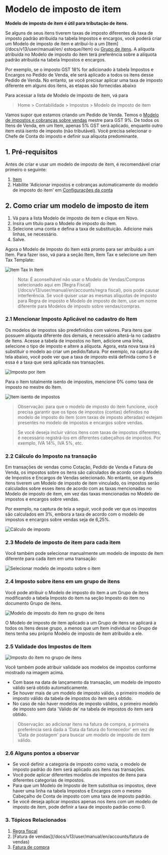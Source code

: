 # Modelo de imposto de item


**Modelo de imposto de item é útil para tributação de itens.**


Se alguns de seus itens tiverem taxas de imposto diferentes da taxa de imposto padrão atribuída na tabela Impostos e encargos, você poderá criar um Modelo de imposto de item e atribuí-lo a um [Item](/docs/v13/user/manual/en/ estoque/item) ou [Grupo de itens](/docs/v13/user/manual/en/stock/item-group). A alíquota atribuída no Modelo de imposto do item terá preferência sobre a alíquota padrão atribuída na tabela Impostos e encargos.


Por exemplo, se o imposto GST 18% for adicionado à tabela Impostos e Encargos no Pedido de Venda, ele será aplicado a todos os itens desse Pedido de Venda. No entanto, se você precisar aplicar uma taxa de imposto diferente em alguns dos itens, as etapas são fornecidas abaixo


Para acessar a lista de Modelo de imposto de item, vá para



>
> Home > Contabilidade > Impostos > Modelo de imposto de item
>
>
>


Vamos supor que estamos criando um Pedido de Venda. Temos o [Modelo de impostos e cobranças sobre vendas](/docs/v13/user/manual/en/selling/sales-taxes-and-charges-template) mestre para GST 9%. De todos os Itens de Venda, em um Item, apenas 5% GST será aplicado, enquanto outro item está isento de imposto (não tributável). Você precisa selecionar o Chefe de Conta do imposto e definir sua alíquota predominante.


## 1. Pré-requisitos


Antes de criar e usar um modelo de imposto de item, é recomendável criar primeiro o seguinte:


1. [Item](/docs/v13/user/manual/en/stock/item)
2. Habilite 'Adicionar impostos e cobranças automaticamente do modelo de imposto do item' em [Configurações da conta](/docs/v13/user/manual/en/accounts/accounts-settings)


## 2. Como criar um modelo de imposto de item


1. Vá para a lista Modelo de imposto de item e clique em Novo.
2. Insira um título para o Modelo de imposto do item.
3. Selecione uma conta e defina a taxa de substituição. Adicione mais linhas, se necessário.
4. Salve.


Agora o Modelo de Imposto do Item está pronto para ser atribuído a um Item. Para fazer isso, vá para a seção Item, Item Tax e selecione um Item Tax Template:


![Item Tax In Item](/files/item-tax-in-item.png)



>
> Nota: É aconselhável não usar o Modelo de Vendas/Compras selecionado aqui em [Regra Fiscal](/docs/v13/user/manual/en/accounts/regra fiscal), pois pode causar interferência. Se você quiser usar as mesmas alíquotas de imposto para Regra de imposto e Modelo de imposto de item, use um nome diferente para Modelos de imposto sobre vendas/compras.
>
>
>


### 2.1 Mencionar Imposto Aplicável no cadastro do Item


Os modelos de impostos são predefinidos com valores. Para itens que possuem alíquota diferente dos demais, é necessário alterá-la no cadastro de Itens. Acesse a tabela de impostos no Item, adicione uma linha, selecione o tipo de imposto e altere a alíquota. Agora, esta nova taxa irá substituir o modelo ao criar um pedido/fatura. Por exemplo, na captura de tela abaixo, você pode ver que a taxa de imposto está definida como 5 e essa é a taxa que será aplicada nas transações.


![Imposto por item](/files/item-wise-tax.png)


Para o Item totalmente isento de impostos, mencione 0% como taxa de imposto no mestre do Item.


![Item isento de impostos](/files/tax-isento-item.png)



>
> Observação: para que o modelo de imposto do item funcione, você precisa garantir que os tipos de impostos (contas) definidos no modelo de imposto do item (com taxas de imposto alteradas) estejam presentes no modelo de impostos e encargos sobre vendas.
>
>
>



>
> Se você deseja incluir vários itens com taxas de impostos diferentes, é necessário registrá-los em diferentes cabeçalhos de impostos. Por exemplo, IVA 14%, IVA 5%, etc.
>
>
>


### 2.2 Cálculo do Imposto na transação


Em transações de vendas como Cotação, Pedido de Venda e Fatura de Venda, os impostos sobre os itens são calculados de acordo com o Modelo de Impostos e Encargos de Vendas selecionado. No entanto, se alguns itens tiverem um Modelo de imposto de item vinculado, os impostos serão calculados sobre esses itens de acordo com as taxas mencionadas no Modelo de imposto de item, em vez das taxas mencionadas no Modelo de impostos e encargos sobre vendas.


Por exemplo, na captura de tela a seguir, você pode ver que os impostos são calculados em 3%, embora a taxa de acordo com o modelo de impostos e encargos sobre vendas seja de 6,25%.


![Cálculo de imposto](/files/tax-calculation.png)


### 2.3 Modelo de imposto de item para cada item


Você também pode selecionar manualmente um modelo de imposto de item diferente para cada item em uma transação:


![Selecionar modelo de imposto sobre o item](/files/select-item-tax-template.png)


### 2.4 Imposto sobre itens em um grupo de itens


Você pode atribuir o Modelo de imposto do item a um Grupo de itens modificando a tabela Imposto do item na seção Imposto do item no documento Grupo de itens.


![Modelo de imposto do item no grupo de itens](/files/item-tax-template-in-item-group.png)


O Modelo de imposto de item aplicado a um Grupo de itens se aplicará a todos os Itens desse grupo, a menos que um Item individual no Grupo de itens tenha seu próprio Modelo de imposto de item atribuído a ele.


### 2.5 Validade dos Impostos de Item


![Imposto do item no grupo de itens](/files/item-tax-in-item.png)


Você também pode atribuir validade aos modelos de impostos conforme mostrado na imagem acima.


* Com base na data de lançamento da transação, um modelo de imposto válido será obtido automaticamente.
* Se houver mais de um modelo de imposto válido, o primeiro modelo de imposto válido da tabela de impostos do item será obtido.
* No caso de não haver modelos de imposto válidos, o primeiro modelo de imposto sem data 'Válido de' na tabela de impostos do item será obtido.



>
> Observação: ao adicionar itens na fatura de compra, a primeira preferência será dada a 'Data da fatura do fornecedor' em vez de 'Data de postagem' para buscar um modelo de imposto de item válido.
>
>
>


### 2.6 Alguns pontos a observar


* Se você definir a categoria de imposto como vazia, o modelo de imposto padrão do item será aplicado aos itens nas transações.
* Você pode aplicar diferentes modelos de impostos de itens para diferentes categorias de impostos.
* Para que um Modelo de Imposto de Item substitua os impostos, deve haver uma linha na tabela Impostos e Encargos com o mesmo Cabeçalho de Conta de imposto com uma taxa de imposto padrão.
* Se você deseja aplicar impostos apenas nos itens com um modelo de imposto de item, pode definir a taxa de imposto padrão como 0.


### 3. Tópicos Relacionados


1. [Regra fiscal](/docs/v13/user/manual/en/accounts/tax-rule)
2. [Fatura de vendas](/docs/v13/user/manual/en/accounts/fatura de vendas)
3. [Fatura de compra](/docs/v13/user/manual/en/accounts/purchase-invoice)